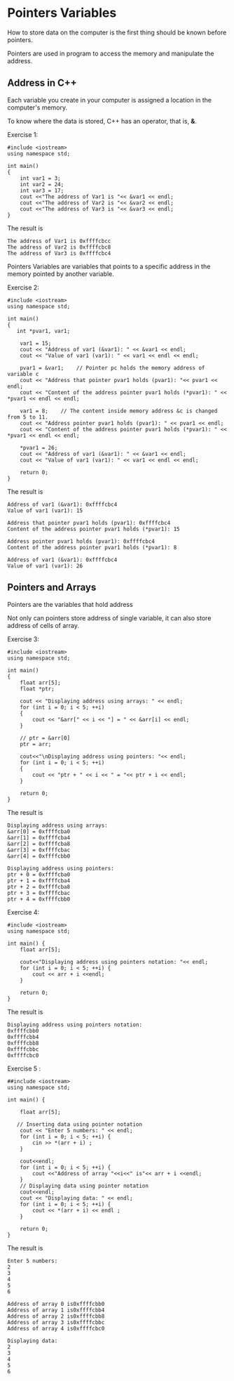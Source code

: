 # Pointers Variables

How to store data on the computer is the first thing should be known before pointers.

Pointers are used in program to access the memory and manipulate the address.

## Address in C++

Each variable you create in your computer is assigned a location in the computer's memory.

To know where the data is stored, C++ has an operator, that is, **&**.

Exercise 1:

```
#include <iostream>
using namespace std;

int main()
{
    int var1 = 3;
    int var2 = 24;
    int var3 = 17;
    cout <<"The address of Var1 is "<< &var1 << endl;
    cout <<"The address of Var2 is "<< &var2 << endl;
    cout <<"The address of Var3 is "<< &var3 << endl;
}
```

The result is

```
The address of Var1 is 0xffffcbcc
The address of Var2 is 0xffffcbc8
The address of Var3 is 0xffffcbc4
```

Pointers Variables are variables that points to a specific address in the memory pointed by another variable.

Exercise 2:

```
#include <iostream>
using namespace std;

int main()
{
   int *pvar1, var1;

    var1 = 15;
    cout << "Address of var1 (&var1): " << &var1 << endl;
    cout << "Value of var1 (var1): " << var1 << endl << endl;

    pvar1 = &var1;    // Pointer pc holds the memory address of variable c
    cout << "Address that pointer pvar1 holds (pvar1): "<< pvar1 << endl;
    cout << "Content of the address pointer pvar1 holds (*pvar1): " << *pvar1 << endl << endl;

    var1 = 8;    // The content inside memory address &c is changed from 5 to 11.
    cout << "Address pointer pvar1 holds (pvar1): " << pvar1 << endl;
    cout << "Content of the address pointer pvar1 holds (*pvar1): " << *pvar1 << endl << endl;

    *pvar1 = 26;
    cout << "Address of var1 (&var1): " << &var1 << endl;
    cout << "Value of var1 (var1): " << var1 << endl << endl;

    return 0;
}
```

The result is

```
Address of var1 (&var1): 0xffffcbc4
Value of var1 (var1): 15

Address that pointer pvar1 holds (pvar1): 0xffffcbc4
Content of the address pointer pvar1 holds (*pvar1): 15

Address pointer pvar1 holds (pvar1): 0xffffcbc4
Content of the address pointer pvar1 holds (*pvar1): 8

Address of var1 (&var1): 0xffffcbc4
Value of var1 (var1): 26
```

## Pointers and Arrays

Pointers are the variables that hold address

Not only can pointers store address of single variable, it can also store address of cells of array.

Exercise 3:

```
#include <iostream>
using namespace std;

int main()
{
    float arr[5];
    float *ptr;

    cout << "Displaying address using arrays: " << endl;
    for (int i = 0; i < 5; ++i)
    {
        cout << "&arr[" << i << "] = " << &arr[i] << endl;
    }

    // ptr = &arr[0]
    ptr = arr;

    cout<<"\nDisplaying address using pointers: "<< endl;
    for (int i = 0; i < 5; ++i)
    {
        cout << "ptr + " << i << " = "<< ptr + i << endl;
    }

    return 0;
}
```

The result is

```
Displaying address using arrays:
&arr[0] = 0xffffcba0
&arr[1] = 0xffffcba4
&arr[2] = 0xffffcba8
&arr[3] = 0xffffcbac
&arr[4] = 0xffffcbb0

Displaying address using pointers:
ptr + 0 = 0xffffcba0
ptr + 1 = 0xffffcba4
ptr + 2 = 0xffffcba8
ptr + 3 = 0xffffcbac
ptr + 4 = 0xffffcbb0
```

Exercise 4:

```
#include <iostream>
using namespace std;

int main() {
    float arr[5];
    
    cout<<"Displaying address using pointers notation: "<< endl;
    for (int i = 0; i < 5; ++i) {
        cout << arr + i <<endl;
    }

    return 0;
}
```

The result is

```
Displaying address using pointers notation:
0xffffcbb0
0xffffcbb4
0xffffcbb8
0xffffcbbc
0xffffcbc0
```

Exercise 5 :

```
##include <iostream>
using namespace std;

int main() {

    float arr[5];

   // Inserting data using pointer notation
    cout << "Enter 5 numbers: " << endl;
    for (int i = 0; i < 5; ++i) {
        cin >> *(arr + i) ;
    }

    cout<<endl;
    for (int i = 0; i < 5; ++i) {
        cout <<"Address of array "<<i<<" is"<< arr + i <<endl;
    }
    // Displaying data using pointer notation
    cout<<endl;
    cout << "Displaying data: " << endl;
    for (int i = 0; i < 5; ++i) {
        cout << *(arr + i) << endl ;
    }

    return 0;
}

```

The result is

```
Enter 5 numbers:
2
3
4
5
6

Address of array 0 is0xffffcbb0
Address of array 1 is0xffffcbb4
Address of array 2 is0xffffcbb8
Address of array 3 is0xffffcbbc
Address of array 4 is0xffffcbc0

Displaying data:
2
3
4
5
6
```



 
